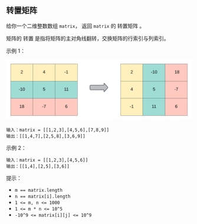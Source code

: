 ## 转置矩阵

给你一个二维整数数组 `matrix`， 返回 `matrix` 的 转置矩阵 。

矩阵的 转置 是指将矩阵的主对角线翻转，交换矩阵的行索引与列索引。
 

示例 1：

![](../images/867.transpose-matrix.png)
```
输入：matrix = [[1,2,3],[4,5,6],[7,8,9]]
输出：[[1,4,7],[2,5,8],[3,6,9]]
```

示例 2：

```
输入：matrix = [[1,2,3],[4,5,6]]
输出：[[1,4],[2,5],[3,6]]
```

提示：

* `m == matrix.length`
* `n == matrix[i].length`
* `1 <= m, n <= 1000`
* `1 <= m * n <= 10^5`
* `-10^9 <= matrix[i][j] <= 10^9`